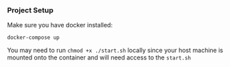 ### Project Setup

Make sure you have docker installed:

`docker-compose up`

You may need to run `chmod +x ./start.sh` locally since your host machine is mounted onto the container and will need access to the `start.sh`

